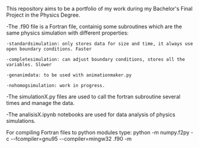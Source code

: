 This repository aims to be a portfolio of my work during my Bachelor's Final Project in the Physics Degree.

-The .f90 file is a Fortran file, containig some subroutines which are the same physics simulation with different properties:

 	·standardsimulation: only stores data for size and time, it always use open boundary conditions. Faster
   
	·completesimulation: can adjust boundary conditions, stores all the variables. Slower
  
	·genanimdata: to be used with animationmaker.py
  
  	·nohomogsimulation: work in progress.

-The simulationX.py files are used to call the fortran subroutine several times and manage the data.

-The analisisX.ipynb notebooks are used for data analysis of physics simulations.

For compiling Fortran files to python modules type: python -m numpy.f2py -c --fcompiler=gnu95 --compiler=mingw32 <programName>.f90 -m <moduleName>
